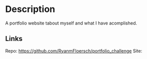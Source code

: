 # Description
A portfolio website tabout myself and what I have acomplished. 


## Links
Repo: https://github.com/RyanmFloersch/portfolio_challenge
Site: